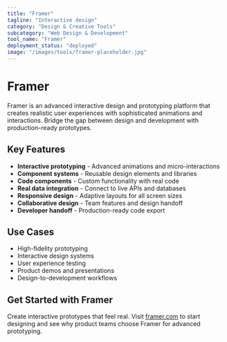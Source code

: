 ```yaml
---
title: "Framer"
tagline: "Interactive design"
category: "Design & Creative Tools"
subcategory: "Web Design & Development"
tool_name: "Framer"
deployment_status: "deployed"
image: "/images/tools/framer-placeholder.jpg"
---
```


# Framer

Framer is an advanced interactive design and prototyping platform that creates realistic user experiences with sophisticated animations and interactions. Bridge the gap between design and development with production-ready prototypes.

## Key Features

- **Interactive prototyping** - Advanced animations and micro-interactions
- **Component systems** - Reusable design elements and libraries
- **Code components** - Custom functionality with real code
- **Real data integration** - Connect to live APIs and databases
- **Responsive design** - Adaptive layouts for all screen sizes
- **Collaborative design** - Team features and design handoff
- **Developer handoff** - Production-ready code export

## Use Cases

- High-fidelity prototyping
- Interactive design systems
- User experience testing
- Product demos and presentations
- Design-to-development workflows

## Get Started with Framer

Create interactive prototypes that feel real. Visit [framer.com](https://www.framer.com) to start designing and see why product teams choose Framer for advanced prototyping.